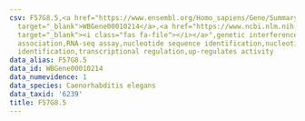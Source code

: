 ```yaml
---
csv: F57G8.5,<a href="https://www.ensembl.org/Homo_sapiens/Gene/Summary?db=core;g=WBGene00010214"
  target="_blank">WBGene00010214</a>,<a href="https://www.ncbi.nlm.nih.gov/pubmed/27496166"
  target="_blank"><i class="fas fa-file"></i></a>",genetic interference,functional
  association,RNA-seq assay,nucleotide sequence identification,nucleotide sequence
  identification,transcriptional regulation,up-regulates activity
data_alias: F57G8.5
data_id: WBGene00010214
data_numevidence: 1
data_species: Caenorhabditis elegans
data_taxid: '6239'
title: F57G8.5
---
```

